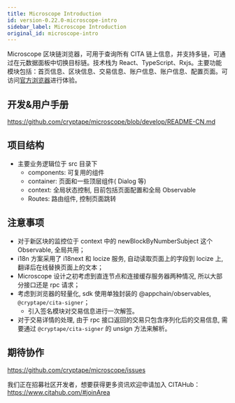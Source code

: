 ```yaml
---
title: Microscope Introduction
id: version-0.22.0-microscope-intro
sidebar_label: Microscope Introduction
original_id: microscope-intro
---
```

Microscope 区块链浏览器，可用于查询所有 CITA 链上信息，并支持多链，可通过在元数据面板中切换目标链。技术栈为 React、TypeScript、Rxjs。主要功能模块包括：首页信息、区块信息、交易信息、账户信息、账户信息、配置页面。可访问[官方浏览器](https://microscope.cryptape.com/#/)进行体验。

## 开发&用户手册

https://github.com/cryptape/microscope/blob/develop/README-CN.md

## 项目结构

* 主要业务逻辑位于 src 目录下 
    * components: 可复用的组件
    * container: 页面和一些顶层组件( Dialog 等)
    * context: 全局状态控制, 目前包括页面配置和全局 Observable
    * Routes: 路由组件, 控制页面跳转

## 注意事项

* 对于新区块的监控位于 context 中的 newBlockByNumberSubject 这个 Observable, 全局共用；
* i18n 方案采用了 i18next 和 locize 服务, 自动读取页面上的字段到 locize 上, 翻译后在线替换页面上的文本；
* Microscope 设计之初考虑到直连节点和连接缓存服务器两种情况, 所以大部分接口还是 rpc 请求；
* 考虑到浏览器的轻量化, sdk 使用单独封装的 @appchain/observables, `@cryptape/cita-signer`； 
    * 引入签名模块对交易信息进行一次解签。
* 对于交易详情的处理, 由于 rpc 接口返回的交易只包含序列化后的交易信息, 需要通过 `@cryptape/cita-signer` 的 unsign 方法来解析。

## 期待协作

https://github.com/cryptape/microscope/issues

我们正在招募社区开发者，想要获得更多资讯欢迎申请加入 CITAHub：https://www.citahub.com/#joinArea